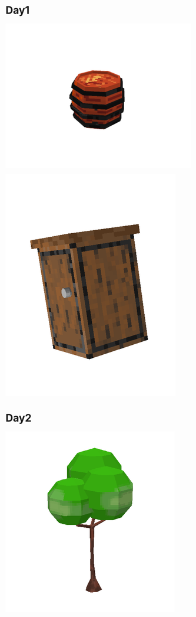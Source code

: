 # Day1

![Barrel](Peview/Barrel.gif)

![Cabinet](Peview/Cabinet.gif)

# Day2

![Tree001](Peview/Tree.gif)